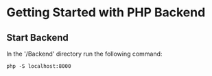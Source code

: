 # Getting Started with PHP Backend

## Start Backend

In the '/Backend' directory run the following command:

```php -S localhost:8000```
